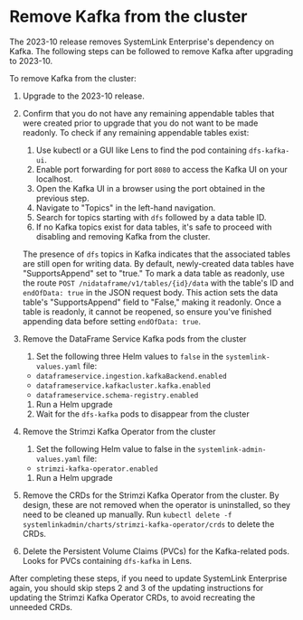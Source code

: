 # Remove Kafka from the cluster

The 2023-10 release removes SystemLink Enterprise's dependency on Kafka. The
following steps can be followed to remove Kafka after upgrading to 2023-10.

To remove Kafka from the cluster:

1. Upgrade to the 2023-10 release.
1. Confirm that you do not have any remaining appendable tables that were
   created prior to upgrade that you do not want to be made readonly. To check
   if any remaining appendable tables exist:

   1. Use kubectl or a GUI like Lens to find the pod containing `dfs-kafka-ui`.
   1. Enable port forwarding for port `8080` to access the Kafka UI on your
      localhost.
   1. Open the Kafka UI in a browser using the port obtained in the previous
      step.
   1. Navigate to "Topics" in the left-hand navigation.
   1. Search for topics starting with `dfs` followed by a data table ID.
   1. If no Kafka topics exist for data tables, it's safe to proceed with
      disabling and removing Kafka from the cluster.

   The presence of `dfs` topics in Kafka indicates that the associated tables
   are still open for writing data. By default, newly-created data tables have
   "SupportsAppend" set to "true." To mark a data table as readonly, use the
   route `POST /nidataframe/v1/tables/{id}/data` with the table's ID and
   `endOfData: true` in the JSON request body. This action sets the data table's
   "SupportsAppend" field to "False," making it readonly. Once a table is
   readonly, it cannot be reopened, so ensure you've finished appending data
   before setting `endOfData: true`.

1. Remove the DataFrame Service Kafka pods from the cluster
   1. Set the following three Helm values to `false` in the
      `systemlink-values.yaml` file:
   - `dataframeservice.ingestion.kafkaBackend.enabled`
   - `dataframeservice.kafkacluster.kafka.enabled`
   - `dataframeservice.schema-registry.enabled`
   1. Run a Helm upgrade
   1. Wait for the `dfs-kafka` pods to disappear from the cluster
1. Remove the Strimzi Kafka Operator from the cluster
   1. Set the following Helm value to false in the
      `systemlink-admin-values.yaml` file:
   - `strimzi-kafka-operator.enabled`
   1. Run a Helm upgrade
1. Remove the CRDs for the Strimzi Kafka Operator from the cluster. By design,
   these are not removed when the operator is uninstalled, so they need to be
   cleaned up manually. Run
   `kubectl delete -f systemlinkadmin/charts/strimzi-kafka-operator/crds` to
   delete the CRDs.
1. Delete the Persistent Volume Claims (PVCs) for the Kafka-related pods. Looks
   for PVCs containing `dfs-kafka` in Lens.

After completing these steps, if you need to update SystemLink Enterprise again,
you should skip steps 2 and 3 of the updating instructions for updating the
Strimzi Kafka Operator CRDs, to avoid recreating the unneeded CRDs.
